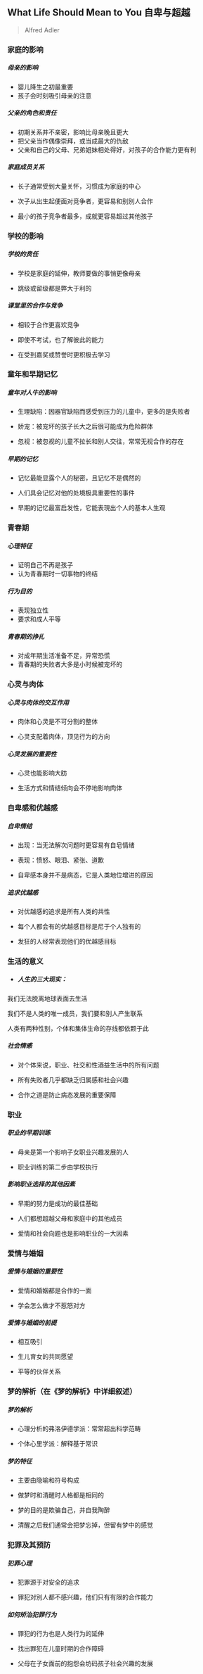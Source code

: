 ## What Life Should Mean to You 自卑与超越
> Alfred Adler

### 家庭的影响

##### 母亲的影响

- 婴儿降生之初最重要
- 孩子会时刻吸引母亲的注意

##### 父亲的角色和责任

- 初期关系并不亲密，影响比母亲晚且更大
- 把父亲当作偶像崇拜，或当成最大的仇敌
- 父亲和自己的父母、兄弟姐妹相处得好，对孩子的合作能力更有利

##### 家庭成员关系

- 长子通常受到大量关怀，习惯成为家庭的中心

- 次子从出生起便面对竞争者，更容易和别別人合作

- 最小的孩子竞争者最多，成就更容易超过其他孩子



### 学校的影响

##### 学校的贲任

- 学校是家庭的延伸，教师要做的事悄更像母亲

- 跳级或留级都是弊大于利的

##### 课堂里的合作与竞争

- 相较于合作更喜欢竞争

- 即使不考试，也了解彼此的能力

- 在受到嘉奖或赞誉时更积极去学习



### 童年和早期记忆

##### 童年对人牛的影响

- 生理缺陷：因器官缺陷而感受到压力的儿童中，更多的是失败者

- 娇宠：被宠坏的孩子长大之后很可能成为危险群体

- 忽视：被忽视的儿童不拉长和别人交往，常常无视合作的存在

##### 早期的记忆

- 记忆最能显露个人的秘密，且记忆不是偶然的

- 人们具会记忆对他的处境极具重要性的事件

- 早期的记忆最富启发性，它能表現出个人的基本人生观



### 青春期

##### 心理特征

- 证明自己不再是孩子
- 认为青春期时一切事物的终结

##### 行为目的

- 表现独立性
- 要求和成人平等

##### 青春期的挣扎

- 对成年期生活准备不足，异常恐慌
- 青春期的失败者大多是小时候被宠坏的



### 心灵与肉体

##### 心灵与肉体的交互作用

- 肉体和心灵是不可分割的整体

- 心灵支配着肉体，顶见行为的方向

##### 心灵发展的重要性

- 心灵也能影响大肪

- 生活方式和情结倾向会不停地影响肉体



### 自卑感和优越感

##### 自卑情结

- 出现：当无法解次问题时更容易有自皂情绪

- 表现：愤怒、眼泪、紧张、道歉

- 自卑感本身并不是病态，它是人类地位增进的原因

##### 追求优越感

- 对优越感的追求是所有人类的共性

- 每个人都会有的优越感目标是尼于个人独有的
- 发狂的人经常表现他们的优越感目标



### 生活的意义

- ##### 人生的三大现实：

我们无法脱离地球表面去生活

我们不是人类的唯一成员，我们要和别人产生联系

人类有两种性别，个体和集体生命的存线都依颗于此

##### 社会情慼

- 对个体来说，职业、社交和性酒益生活中的所有问题

- 所有失败者几乎都缺乏归属感和社会兴趣

- 合作之道是防止病态发展的重要保障



### 职业

##### 职业的早期训练

- 母亲是第一个影响子女职业兴趣发展的人

- 职业训练的第二步由学校执行

##### 影响职业选择的其他因素

- 早期的努力是成功的最佳基础

- 人们都想超越父母和家庭中的其他成员

- 爱情和社会向题也是影响职业的一大因素



### 爱情与婚姻

##### 爰情与婚姻的重要性

- 爱情和婚姻都是合作的一面

- 学会怎么做才不惹怒对方

##### 爱情与婚姻的前提

- 相互吸引

- 生儿育女的共同愿望

- 平等的伙伴关系



### 梦的解析（在《梦的解析》中详细叙述）

##### 梦的解析

- 心理分析的弗洛伊德学派：常常超出科学范畴

- 个体心里学派：解释基于常识

##### 梦的特征

- 主要由隐喻和符号构成

- 做梦时和清醒时人格都是相同的

- 梦的目的是欺骗自己，并自我陶醉

- 清醒之后我们通常会把梦忘掉，但留有梦中的感觉



### 犯罪及其预防

##### 犯罪心理

- 犯罪源于对安全的追求

- 罪犯对別人都不感兴趣，他们只有有限的合作能力

##### 如何矫治犯罪行为

- 罪犯的行为也是人类行为的延伸

- 找出罪犯在儿童时期的合作障碍

- 父母在子女面前的抱怨会坊码孩子社会兴趣的发展

